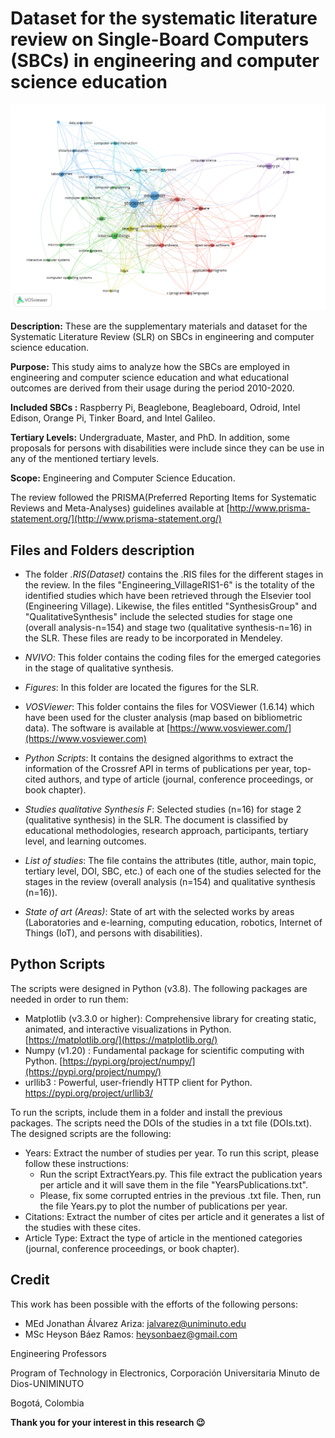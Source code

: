 # Dataset for the systematic literature review on Single-Board Computers (SBCs) in engineering and computer science education

<img src="https://github.com/Uniminutoarduino/SBCReview/blob/main/Figures/fig3.png?raw=true">

**Description:** These are the supplementary materials and dataset for the Systematic Literature Review (SLR) on SBCs in engineering and computer science education. 

**Purpose:** This study aims to analyze how the SBCs are employed in engineering and computer science education and what educational outcomes are derived from their usage during the period 2010-2020.

**Included SBCs :** Raspberry Pi, Beaglebone, Beagleboard, Odroid, Intel Edison, Orange Pi, Tinker Board, and Intel Galileo.

**Tertiary Levels:** Undergraduate, Master, and PhD. In addition, some proposals for persons with disabilities were include since they can be use in any of the mentioned tertiary levels.

**Scope:** Engineering and Computer Science Education.

The review followed the PRISMA(Preferred Reporting Items for Systematic Reviews and Meta-Analyses) guidelines available at [http://www.prisma-statement.org/](http://www.prisma-statement.org/) 

## Files and Folders description

- The folder *.RIS(Dataset)* contains the .RIS files for the different stages in the review. In the files "Engineering_VillageRIS1-6" is the totality of the identified studies which have been retrieved through the Elsevier tool (Engineering Village). Likewise, the files entitled "SynthesisGroup" and "QualitativeSynthesis" include the selected studies for stage one (overall analysis-n=154) and stage two (qualitative synthesis-n=16) in the SLR. These files are ready to be incorporated in Mendeley. 

- *NVIVO*: This folder contains the coding files for the emerged categories in the stage of qualitative synthesis. 

- *Figures*: In this folder are located the figures for the SLR. 

- *VOSViewer*: This folder contains the files for VOSViewer (1.6.14) which have been used for the cluster analysis (map based on bibliometric data). The software is available at [https://www.vosviewer.com/](https://www.vosviewer.com) 

- *Python Scripts*: It contains the designed algorithms to extract the information of the Crossref API in terms of publications per year, top-cited authors, and type of article (journal, conference proceedings, or book chapter). 

- *Studies qualitative Synthesis F*: Selected studies (n=16) for stage 2 (qualitative synthesis) in the SLR. The document is classified by educational methodologies, research approach, participants, tertiary level, and learning outcomes. 

- *List of studies*: The file contains the attributes (title, author, main topic, tertiary level, DOI, SBC, etc.) of each one of the studies selected for the stages in the review (overall analysis (n=154) and qualitative synthesis (n=16)).

- *State of art (Areas)*: State of art with the selected works by areas (Laboratories and e-learning, computing education, robotics, Internet of Things (IoT), and persons with disabilities). 

## Python Scripts

The scripts were designed in Python (v3.8). The following packages are needed in order to run them:

- Matplotlib (v3.3.0 or higher): Comprehensive library for creating static, animated, and interactive visualizations in Python. [https://matplotlib.org/](https://matplotlib.org/)
- Numpy (v1.20) : Fundamental package for scientific computing with Python. [https://pypi.org/project/numpy/](https://pypi.org/project/numpy/)
- urllib3 : Powerful, user-friendly HTTP client for Python. https://pypi.org/project/urllib3/

To run the scripts, include them in a folder and install the previous packages. The scripts need the DOIs of the studies in a txt file (DOIs.txt). The designed scripts are the following:

- Years: Extract the number of studies per year. To run this script, please follow these instructions:
  - Run the script ExtractYears.py. This file extract the publication years per article and it will save them in the file "YearsPublications.txt".
  - Please, fix some corrupted entries in the previous .txt file. Then, run the file Years.py to plot the number of publications per year.
- Citations: Extract the number of cites per article and it generates a list of the studies with these cites.
- Article Type: Extract the type of article in the mentioned categories (journal, conference proceedings, or book chapter).

## Credit
This work has been possible with the efforts of the following persons:

- MEd Jonathan Álvarez Ariza: jalvarez@uniminuto.edu
- MSc Heyson Báez Ramos: heysonbaez@gmail.com

Engineering Professors

Program of Technology in Electronics, Corporación Universitaria Minuto de Dios-UNIMINUTO

Bogotá, Colombia

**Thank you for your interest in this research :wink:**
